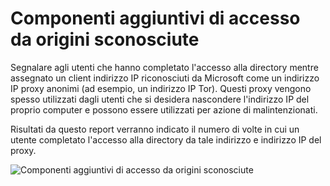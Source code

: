 <properties
    pageTitle="Componenti aggiuntivi di accesso da origini sconosciute"
    description="Report che indica gli utenti che hanno completato l'accesso alla directory da un proxy anonimo indirizzo IP."
    services="active-directory"
    documentationCenter=""
    authors="SSalahAhmed"
    manager="femila"
    editor=""/>

<tags
    ms.service="active-directory"
    ms.workload="identity"
    ms.tgt_pltfrm="na"
    ms.devlang="na"
    ms.topic="article"
    ms.date="03/04/2016"
    ms.author="saah;kenhoff"/>

# <a name="sign-ins-from-unknown-sources"></a>Componenti aggiuntivi di accesso da origini sconosciute
Segnalare agli utenti che hanno completato l'accesso alla directory mentre assegnato un client indirizzo IP riconosciuti da Microsoft come un indirizzo IP proxy anonimi (ad esempio, un indirizzo IP Tor). Questi proxy vengono spesso utilizzati dagli utenti che si desidera nascondere l'indirizzo IP del proprio computer e possono essere utilizzati per azione di malintenzionati.

Risultati da questo report verranno indicato il numero di volte in cui un utente completato l'accesso alla directory da tale indirizzo e indirizzo IP del proxy.


![Componenti aggiuntivi di accesso da origini sconosciute](./media/active-directory-reporting-sign-ins-from-unknown-sources/signInsFromUnknownSources.PNG)
